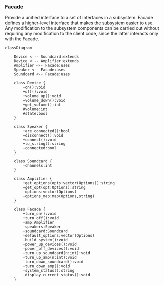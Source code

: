 ### Facade

Provide a unified interface to a set of interfaces in a subsystem. Facade defines a higher-level interface that makes the subsystem easier to use. Any modification to the subsystem components can be carried out without requiring any modification to the client code, since the latter interacts only with the Facade.

```mermaid
classDiagram
	
	Device <|-- Soundcard:extends
	Device <|-- Amplifier:extends
	Amplifier <-- Facade:uses
	Speaker <-- Facade:uses
	Soundcard <-- Facade:uses
	
	class Device {
		+on():void
		+off():void
		+volume_up():void
		+volume_down():void
		+get_volume():int
		#volume:int
		#state:bool
	}
	
	class Speaker {
		+are_connected():bool
		+disconnect():void
		+connect():void
		+to_string():string
		-connected:bool
	}
	
	class Soundcard {
		-channels:int
	}
	
	class Amplifier {
		+get_options(opts:vector(Options)):string
		+get_opt(opt:Options):string
		-options:vector(Options)
		-options_map:map(Options,string)
	}
	
	class Facade {
		+turn_on():void
		+turn_off():void
		-amp:Amplifier
		-speakers:Speaker
		-soundcard:Soundcard
		-default_options:vector(Options)
		-build_system():void
		-power_up_devices():void
		-power_off_devices():void
		-turn_up_soundcard(n:int):void
		-turn_up_amp(n:int):void
		-turn_down_soundcard():void
		-turn_down_amp():void
		-system_status():string
		-display_current_status():void
	}
	
```

